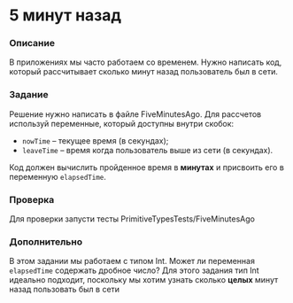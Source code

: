 # 5 минут назад

### Описание

В приложениях мы часто работаем со временем. Нужно написать код, который рассчитывает сколько минут назад пользователь был в сети.

### Задание

Решение нужно написать в файле FiveMinutesAgo. Для рассчетов используй переменные, который доступны внутри скобок:
- `nowTime` – текущее время (в секундах);
- `leaveTime` – время когда пользователь выше из сети (в секундах).

Код должен вычислить пройденное время в **минутах** и присвоить его в переменную `elapsedTime`. 

### Проверка

Для проверки запусти тесты PrimitiveTypesTests/FiveMinutesAgo

### Дополнительно

В этом задании мы работаем с типом Int. Может ли переменная `elapsedTime` содержать дробное число?
Для этого задания тип Int идеально подходит, поскольку мы хотим узнать сколько **целых** минут назад пользовать был в сети
